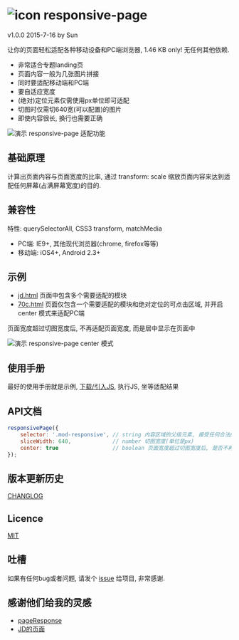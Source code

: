 # ![icon](http://ufologist.github.io/responsive-page/icon.png) responsive-page
v1.0.0 2015-7-16 by Sun

让你的页面轻松适配各种移动设备和PC端浏览器, 1.46 KB only! 无任何其他依赖.

* 非常适合专题landing页
* 页面内容一般为几张图片拼接
* 同时要适配移动端和PC端
* 要自适应宽度
* (绝对)定位元素仅需使用px单位即可适配
* 切图时仅需切640宽(可以配置)的图片
* 即使内容很长, 换行也需要正确

![演示 responsive-page 适配功能](http://ufologist.github.io/responsive-page/responsive-page.gif)

## 基础原理
计算出页面内容与页面宽度的比率, 通过 transform: scale 缩放页面内容来达到适配任何屏幕(占满屏幕宽度)的目的.

## 兼容性
特性: querySelectorAll, CSS3 transform, matchMedia
*   PC端: IE9+, 其他现代浏览器(chrome, firefox等等)
* 移动端: iOS4+, Android 2.3+

## 示例
* [jd.html](http://ufologist.github.io/responsive-page/demo/jd.html) 页面中包含多个需要适配的模块
* [70c.html](http://ufologist.github.io/responsive-page/demo/70c.html) 页面仅包含一个需要适配的模块和绝对定位的可点击区域, 并开启 center 模式来适配PC端

页面宽度超过切图宽度后, 不再适配页面宽度, 而是居中显示在页面中

![演示 responsive-page center 模式](http://ufologist.github.io/responsive-page/responsive-page-center.png)

## 使用手册
最好的使用手册就是示例, [下载/引入JS](https://github.com/ufologist/responsive-page/raw/master/responsive-page.min.js), 执行JS, 坐等适配结果

## API文档
```javascript
responsivePage({
    selector: '.mod-responsive', // string 内容区域的父级元素, 接受任何合法的CSS选择器
    sliceWidth: 640,             // number 切图宽度(单位是px)
    center: true                 // boolean 页面宽度超过切图宽度后, 是否不再适配宽度居中显示在页面中
});
```

## 版本更新历史
[CHANGLOG](CHANGLOG.md)

## Licence
[MIT](https://github.com/ufologist/responsive-page/blob/master/LICENSE)

## 吐槽
如果有任何bug或者问题, 请发个 [issue](https://github.com/ufologist/responsive-page/issues) 给项目, 非常感谢.

## 感谢他们给我的灵感
* [pageResponse](https://github.com/peunzhang/pageResponse)
* [JD的页面](http://sale.jd.com/m/act/LZkDEwunm53ilyrR.html)
